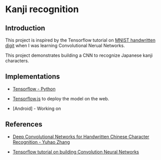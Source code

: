 # Kanji recognition

## Introduction

This project is inspired by the Tensorflow tutorial on [MNIST handwritten digit](https://www.tensorflow.org/tutorials/estimators/cnn) when I was learning Convolutional Nerual Networks.

This project demonstrates building a CNN to recognize Japanese kanji characters.

## Implementations

- [Tensorflow - Python](README.ipynb)

- [Tensorflow.js](tree/gh-pages) to deploy the model on the web.

- [Android] - Working on

## References

- [Deep Convolutional Networks for Handwritten Chinese Character Recognition - Yuhao Zhang](http://yuhao.im/files/Zhang_CNNChar.pdf)

- [Tensorflow tutorial on building Convolution Neural Networks](https://www.tensorflow.org/tutorials/estimators/cnn)